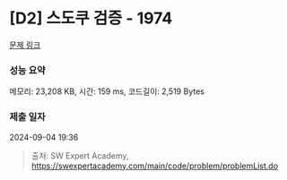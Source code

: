 # [D2] 스도쿠 검증 - 1974 

[문제 링크](https://swexpertacademy.com/main/code/problem/problemDetail.do?contestProbId=AV5Psz16AYEDFAUq) 

### 성능 요약

메모리: 23,208 KB, 시간: 159 ms, 코드길이: 2,519 Bytes

### 제출 일자

2024-09-04 19:36



> 출처: SW Expert Academy, https://swexpertacademy.com/main/code/problem/problemList.do